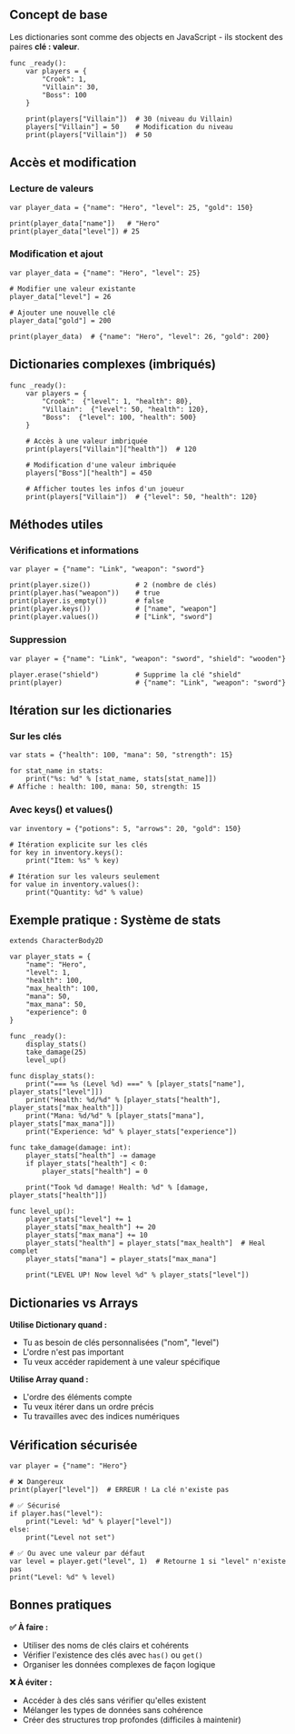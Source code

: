 ## Concept de base

Les dictionaries sont comme des objects en JavaScript - ils stockent des paires **clé : valeur**.

```gdscript
func _ready():
    var players = {
        "Crook": 1, 
        "Villain": 30,
        "Boss": 100
    }
    
    print(players["Villain"])  # 30 (niveau du Villain)
    players["Villain"] = 50    # Modification du niveau
    print(players["Villain"])  # 50
```

## Accès et modification

### Lecture de valeurs

```gdscript
var player_data = {"name": "Hero", "level": 25, "gold": 150}

print(player_data["name"])   # "Hero"
print(player_data["level"]) # 25
```

### Modification et ajout

```gdscript
var player_data = {"name": "Hero", "level": 25}

# Modifier une valeur existante
player_data["level"] = 26

# Ajouter une nouvelle clé
player_data["gold"] = 200

print(player_data)  # {"name": "Hero", "level": 26, "gold": 200}
```

## Dictionaries complexes (imbriqués)

```gdscript
func _ready():
    var players = {
        "Crook":  {"level": 1, "health": 80},
        "Villain":  {"level": 50, "health": 120},
        "Boss":  {"level": 100, "health": 500}
    }
    
    # Accès à une valeur imbriquée
    print(players["Villain"]["health"])  # 120
    
    # Modification d'une valeur imbriquée
    players["Boss"]["health"] = 450
    
    # Afficher toutes les infos d'un joueur
    print(players["Villain"])  # {"level": 50, "health": 120}
```

## Méthodes utiles

### Vérifications et informations

```gdscript
var player = {"name": "Link", "weapon": "sword"}

print(player.size())           # 2 (nombre de clés)
print(player.has("weapon"))    # true
print(player.is_empty())       # false
print(player.keys())           # ["name", "weapon"]
print(player.values())         # ["Link", "sword"]
```

### Suppression

```gdscript
var player = {"name": "Link", "weapon": "sword", "shield": "wooden"}

player.erase("shield")         # Supprime la clé "shield"
print(player)                  # {"name": "Link", "weapon": "sword"}
```

## Itération sur les dictionaries

### Sur les clés

```gdscript
var stats = {"health": 100, "mana": 50, "strength": 15}

for stat_name in stats:
    print("%s: %d" % [stat_name, stats[stat_name]])
# Affiche : health: 100, mana: 50, strength: 15
```

### Avec keys() et values()

```gdscript
var inventory = {"potions": 5, "arrows": 20, "gold": 150}

# Itération explicite sur les clés
for key in inventory.keys():
    print("Item: %s" % key)

# Itération sur les valeurs seulement
for value in inventory.values():
    print("Quantity: %d" % value)
```

## Exemple pratique : Système de stats

```gdscript
extends CharacterBody2D

var player_stats = {
    "name": "Hero",
    "level": 1,
    "health": 100,
    "max_health": 100,
    "mana": 50,
    "max_mana": 50,
    "experience": 0
}

func _ready():
    display_stats()
    take_damage(25)
    level_up()

func display_stats():
    print("=== %s (Level %d) ===" % [player_stats["name"], player_stats["level"]])
    print("Health: %d/%d" % [player_stats["health"], player_stats["max_health"]])
    print("Mana: %d/%d" % [player_stats["mana"], player_stats["max_mana"]])
    print("Experience: %d" % player_stats["experience"])

func take_damage(damage: int):
    player_stats["health"] -= damage
    if player_stats["health"] < 0:
        player_stats["health"] = 0
    
    print("Took %d damage! Health: %d" % [damage, player_stats["health"]])

func level_up():
    player_stats["level"] += 1
    player_stats["max_health"] += 20
    player_stats["max_mana"] += 10
    player_stats["health"] = player_stats["max_health"]  # Heal complet
    player_stats["mana"] = player_stats["max_mana"]
    
    print("LEVEL UP! Now level %d" % player_stats["level"])
```

## Dictionaries vs Arrays

**Utilise Dictionary quand :**

- Tu as besoin de clés personnalisées ("nom", "level")
- L'ordre n'est pas important
- Tu veux accéder rapidement à une valeur spécifique

**Utilise Array quand :**

- L'ordre des éléments compte
- Tu veux itérer dans un ordre précis
- Tu travailles avec des indices numériques

## Vérification sécurisée

```gdscript
var player = {"name": "Hero"}

# ❌ Dangereux
print(player["level"])  # ERREUR ! La clé n'existe pas

# ✅ Sécurisé
if player.has("level"):
    print("Level: %d" % player["level"])
else:
    print("Level not set")

# ✅ Ou avec une valeur par défaut
var level = player.get("level", 1)  # Retourne 1 si "level" n'existe pas
print("Level: %d" % level)
```

## Bonnes pratiques

**✅ À faire :**

- Utiliser des noms de clés clairs et cohérents
- Vérifier l'existence des clés avec `has()` ou `get()`
- Organiser les données complexes de façon logique

**❌ À éviter :**

- Accéder à des clés sans vérifier qu'elles existent
- Mélanger les types de données sans cohérence
- Créer des structures trop profondes (difficiles à maintenir)